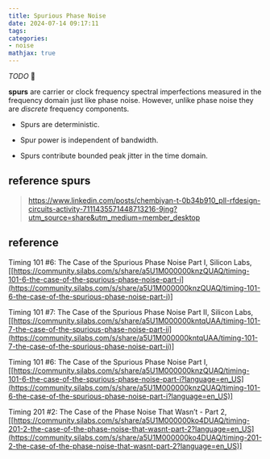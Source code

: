```yaml
---
title: Spurious Phase Noise
date: 2024-07-14 09:17:11
tags:
categories:
- noise
mathjax: true
---
```


*TODO* &#128197;


**spurs** are carrier or clock frequency spectral imperfections measured in the frequency domain just like phase noise. However, unlike phase noise they are *discrete* frequency components.

- Spurs are deterministic.

- Spur power is independent of bandwidth.

- Spurs contribute bounded peak jitter in the time domain.



## reference spurs



> https://www.linkedin.com/posts/chembiyan-t-0b34b910_pll-rfdesign-circuits-activity-7111435571448713216-9jng?utm_source=share&utm_medium=member_desktop






## reference

Timing 101 #6: The Case of the Spurious Phase Noise Part I, Silicon Labs, [[https://community.silabs.com/s/share/a5U1M000000knzQUAQ/timing-101-6-the-case-of-the-spurious-phase-noise-part-i](https://community.silabs.com/s/share/a5U1M000000knzQUAQ/timing-101-6-the-case-of-the-spurious-phase-noise-part-i)]

Timing 101 #7: The Case of the Spurious Phase Noise Part II, Silicon Labs, [[https://community.silabs.com/s/share/a5U1M000000kntqUAA/timing-101-7-the-case-of-the-spurious-phase-noise-part-ii](https://community.silabs.com/s/share/a5U1M000000kntqUAA/timing-101-7-the-case-of-the-spurious-phase-noise-part-ii)]

Timing 101 #6: The Case of the Spurious Phase Noise Part I, [[https://community.silabs.com/s/share/a5U1M000000knzQUAQ/timing-101-6-the-case-of-the-spurious-phase-noise-part-i?language=en_US](https://community.silabs.com/s/share/a5U1M000000knzQUAQ/timing-101-6-the-case-of-the-spurious-phase-noise-part-i?language=en_US)]

Timing 201 #2: The Case of the Phase Noise That Wasn’t - Part 2, [[https://community.silabs.com/s/share/a5U1M000000ko4DUAQ/timing-201-2-the-case-of-the-phase-noise-that-wasnt-part-2?language=en_US](https://community.silabs.com/s/share/a5U1M000000ko4DUAQ/timing-201-2-the-case-of-the-phase-noise-that-wasnt-part-2?language=en_US)]

